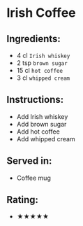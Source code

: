 # Irish Coffee

## Ingredients:
- 4 cl `Irish whiskey`
- 2 tsp `brown sugar`
- 15 cl `hot coffee`
- 3 cl `whipped cream`

## Instructions:
- Add Irish whiskey
- Add brown sugar
- Add hot coffee
- Add whipped cream

## Served in:
- Coffee mug

## Rating:
- ★★★★★